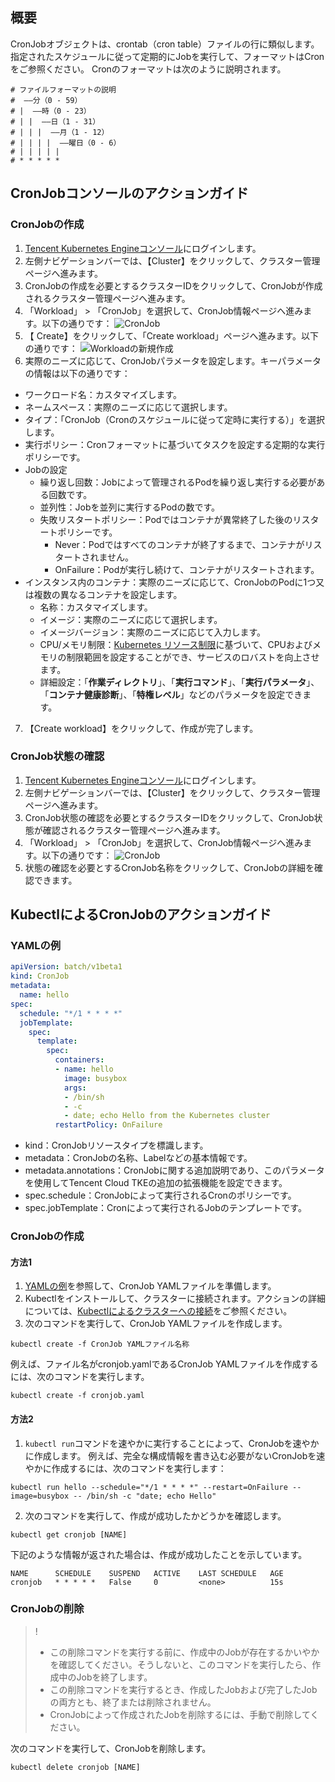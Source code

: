 ## 概要

CronJobオブジェクトは、crontab（cron table）ファイルの行に類似します。指定されたスケジュールに従って定期的にJobを実行して、フォーマットはCronをご参照ください。
Cronのフォーマットは次のように説明されます。
```
# ファイルフォーマットの説明
#  ——分（0 - 59）
# |  ——時（0 - 23）
# | |  ——日（1 - 31）
# | | |  ——月（1 - 12）
# | | | |  ——曜日（0 - 6）
# | | | | |
# * * * * *
```

## CronJobコンソールのアクションガイド

### CronJobの作成

1. [Tencent Kubernetes Engineコンソール](https://console.cloud.tencent.com/tke2)にログインします。
2. 左側ナビゲーションバーでは、【Cluster】をクリックして、クラスター管理ページへ進みます。
3. CronJobの作成を必要とするクラスターIDをクリックして、CronJobが作成されるクラスター管理ページへ進みます。
4. 「Workload」 > 「CronJob」を選択して、CronJob情報ページへ進みます。以下の通りです：
![CronJob](https://main.qcloudimg.com/raw/881d1fd3e52cfc6fa421f22820c09419.png)
5. 【 Create】をクリックして、「Create workload」ページへ進みます。以下の通りです：
![Workloadの新規作成](https://main.qcloudimg.com/raw/cc40dbd25618e72c92e47b0397443e7d.png)
6. 実際のニーズに応じて、CronJobパラメータを設定します。キーパラメータの情報は以下の通りです：
 - ワークロード名：カスタマイズします。
 - ネームスペース：実際のニーズに応じて選択します。
 - タイプ：「CronJob（Cronのスケジュールに従って定時に実行する）」を選択します。
 - 実行ポリシー：Cronフォーマットに基づいてタスクを設定する定期的な実行ポリシーです。
 - Jobの設定
    - 繰り返し回数：Jobによって管理されるPodを繰り返し実行する必要がある回数です。
    - 並列性：Jobを並列に実行するPodの数です。
    - 失敗リスタートポリシー：Podではコンテナが異常終了した後のリスタートポリシーです。
        - Never：Podではすべてのコンテナが終了するまで、コンテナがリスタートされません。
        - OnFailure：Podが実行し続けて、コンテナがリスタートされます。
 - インスタンス内のコンテナ：実際のニーズに応じて、CronJobのPodに1つ又は複数の異なるコンテナを設定します。
    - 名称：カスタマイズします。
    - イメージ：実際のニーズに応じて選択します。
    - イメージバージョン：実際のニーズに応じて入力します。
    - CPU/メモリ制限：[Kubernetes リソース制限](https://kubernetes.io/docs/concepts/configuration/manage-compute-resources-container/)に基づいて、CPUおよびメモリの制限範囲を設定することができ、サービスのロバストを向上させます。
    - 詳細設定：「**作業ディレクトリ**」、「**実行コマンド**」、「**実行パラメータ**」、「**コンテナ健康診断**」、「**特権レベル**」などのパラメータを設定できます。
7. 【Create  workload】をクリックして、作成が完了します。

### CronJob状態の確認

1. [Tencent Kubernetes Engineコンソール](https://console.cloud.tencent.com/tke2)にログインします。
2. 左側ナビゲーションバーでは、【Cluster】をクリックして、クラスター管理ページへ進みます。
3. CronJob状態の確認を必要とするクラスターIDをクリックして、CronJob状態が確認されるクラスター管理ページへ進みます。
4. 「Workload」 > 「CronJob」を選択して、CronJob情報ページへ進みます。以下の通りです：
![CronJob](https://main.qcloudimg.com/raw/adee4e9199660c39f61fc091273d3999.png)
5. 状態の確認を必要とするCronJob名称をクリックして、CronJobの詳細を確認できます。

## KubectlによるCronJobのアクションガイド

<span id="YAMLSample"></span>
### YAMLの例

```Yaml
apiVersion: batch/v1beta1
kind: CronJob
metadata:
  name: hello
spec:
  schedule: "*/1 * * * *"
  jobTemplate:
    spec:
      template:
        spec:
          containers:
          - name: hello
            image: busybox
            args:
            - /bin/sh
            - -c
            - date; echo Hello from the Kubernetes cluster
          restartPolicy: OnFailure
```
- kind：CronJobリソースタイプを標識します。
- metadata：CronJobの名称、Labelなどの基本情報です。
- metadata.annotations：CronJobに関する追加説明であり、このパラメータを使用してTencent Cloud TKEの追加の拡張機能を設定できます。
- spec.schedule：CronJobによって実行されるCronのポリシーです。
- spec.jobTemplate：Cronによって実行されるJobのテンプレートです。

### CronJobの作成

#### 方法1

1. [YAMLの例](#YAMLSample)を参照して、CronJob YAMLファイルを準備します。
2. Kubectlをインストールして、クラスターに接続されます。アクションの詳細については、[Kubectlによるクラスターへの接続](https://cloud.tencent.com/document/product/457/8438)をご参照ください。
3. 次のコマンドを実行して、CronJob YAMLファイルを作成します。
```shell
kubectl create -f CronJob YAMLファイル名称
```
例えば、ファイル名がcronjob.yamlであるCronJob YAMLファイルを作成するには、次のコマンドを実行します。
```shell
kubectl create -f cronjob.yaml
```

#### 方法2

1. `kubectl run`コマンドを速やかに実行することによって、CronJobを速やかに作成します。
例えば、完全な構成情報を書き込む必要がないCronJobを速やかに作成するには、次のコマンドを実行します：
```shell
kubectl run hello --schedule="*/1 * * * *" --restart=OnFailure --image=busybox -- /bin/sh -c "date; echo Hello"
```
2. 次のコマンドを実行して、作成が成功したかどうかを確認します。
```shell+-
kubectl get cronjob [NAME]
```
下記のような情報が返された場合は、作成が成功したことを示しています。
```
NAME      SCHEDULE    SUSPEND   ACTIVE    LAST SCHEDULE   AGE
cronjob   * * * * *   False     0         <none>          15s
```

### CronJobの削除
>!
> - この削除コマンドを実行する前に、作成中のJobが存在するかいやかを確認してください。そうしないと、このコマンドを実行したら、作成中のJobを終了します。
> - この削除コマンドを実行するとき、作成したJobおよび完了したJobの両方とも、終了または削除されません。
> - CronJobによって作成されたJobを削除するには、手動で削除してください。

次のコマンドを実行して、CronJobを削除します。
```
kubectl delete cronjob [NAME]
```


